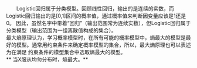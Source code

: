 &emsp;&emsp;Logistic回归属于分类模型。回顾线性回归，输出的是连续的实数，而Logistic回归输出的是[0,1]区间的概率值，通过概率值来判断因变量应该是1还是0。
因此，虽然名字中带着“回归”（输出范围常为连续实数），但Logistic回归属于分类模型（输出范围为一组离散值构成的集合）。  
最大熵原理认为，学习概率模型时，在所有可能的概率模型中，熵最大的模型是最好的模型。通常用约束条件来确定概率模型的集合，所以，最大熵原理也可以表述为在满足
约束条件的模型集合中选取熵最大的模型。  
 ** 当X服从均匀分布时，熵最大。**
